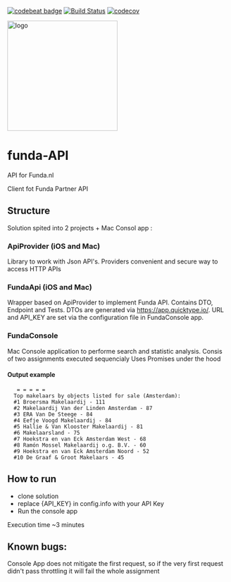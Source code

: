 [![codebeat badge](https://codebeat.co/badges/fc671989-7aeb-4b3b-a5fb-9d918fcd0e54)](https://codebeat.co/projects/github-com-descorp-funda-api-master)
[![Build Status](https://travis-ci.org/descorp/funda-API.svg?branch=master)](https://travis-ci.org/descorp/funda-API)
[![codecov](https://codecov.io/gh/descorp/funda-API/branch/master/graph/badge.svg)](https://codecov.io/gh/descorp/funda-API)

<img src="https://assets.fstatic.nl/master_2282/assets/components/logo/fundawonen-logo.svg" alt="logo" width="250"/>

# funda-API
API for Funda.nl

Client fot Funda Partner API

## Structure

Solution spited into 2 projects + Mac Consol app :

### ApiProvider (iOS and Mac)
Library to work with Json API's. Providers convenient and secure way to access HTTP APIs

### FundaApi (iOS and Mac)
Wrapper based on ApiProvider to implement Funda API. 
Contains DTO, Endpoint and Tests. 
DTOs are generated via https://app.quicktype.io/. 
URL and API_KEY are set via the configuration file in FundaConsole app.

### FundaConsole
Mac Console application to performe search and statistic analysis.
Consis of two assignments executed sequencialy
Uses Promises under the hood

#### Output example
      
       = = = = = 
      Top makelaars by objects listed for sale (Amsterdam):
      #1 Broersma Makelaardij - 111
      #2 Makelaardij Van der Linden Amsterdam - 87
      #3 ERA Van De Steege - 84
      #4 Eefje Voogd Makelaardij - 84
      #5 Hallie & Van Klooster Makelaardij - 81
      #6 Makelaarsland - 75
      #7 Hoekstra en van Eck Amsterdam West - 68
      #8 Ramón Mossel Makelaardij o.g. B.V. - 60
      #9 Hoekstra en van Eck Amsterdam Noord - 52
      #10 De Graaf & Groot Makelaars - 45

## How to run

* clone solution
* replace {API_KEY} in config.info with your API Key
* Run the console app

Execution time ~3 minutes

## Known bugs:

Console App does not mitigate the first request, so if the very first request didn't pass throttling it will fail the whole assignment
